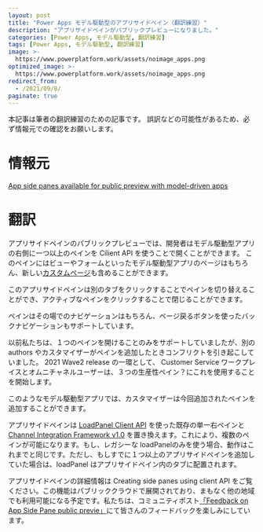 ```yaml
---
layout: post
title: "Power Apps モデル駆動型のアプリサイドペイン（翻訳練習）"
description: "アプリサイドペインがパブリックプレビューになりました。"
categories: [Power Apps, モデル駆動型, 翻訳練習]
tags: [Power Apps, モデル駆動型, 翻訳練習]
image: >-
  https://www.powerplatform.work/assets/noimage_apps.png
optimized_image: >-
  https://www.powerplatform.work/assets/noimage_apps.png
redirect_from:
  - /2021/09/8/
paginate: true
---
```


本記事は筆者の翻訳練習のための記事です。
誤訳などの可能性があるため、必ず情報元での確認をお願いします。


# 情報元

[App side panes available for public preview with model-driven apps](https://powerapps.microsoft.com/ja-jp/blog/app-side-panes-available-for-public-preview-with-model-driven-apps/)


# 翻訳

アプリサイドペインのパブリックプレビューでは、開発者はモデル駆動型アプリの右側に一つ以上のペインを Cilient API を使うことで開くことができます。
このペインにはビューやフォームといったモデル駆動型アプリのページはもちろん、新しい[カスタムページ](https://powerapps.microsoft.com/en-us/blog/custom-pages-for-converging-model-driven-apps-and-canvas-apps/)も含めることができます。


このアプリサイドペインは別のタブをクリックすることでペインを切り替えることができ、アクティブなペインをクリックすることで閉じることができます。

ペインはその場でのナビゲーションはもちろん、ページ戻るボタンを使ったバックナビゲーションもサポートしています。


以前私たちは、１つのペインを開けることのみをサポートしていましたが、別の authors やカスタマイザーがペインを追加したときコンフリクトを引き起こしていました。 2021 Wave2 release の一環として、 Customer Service ワークプレイスとオムニチャネルユーザーは、３つの生産性ペイン？にこれを使用することを開始します。

このようなモデル駆動型アプリでは、カスタマイザーは今回追加されたペインを追加することができます。


アプリサイドペインは [LoadPanel Client API](https://docs.microsoft.com/en-us/powerapps/developer/model-driven-apps/clientapi/reference/xrm-panel/loadpanel) を使った既存の単一右ペインと [Channel Integration Framework v1.0](https://docs.microsoft.com/en-us/dynamics365/customer-service/channel-integration-framework/overview-channel-integration-framework) を置き換えます。これにより、複数のペインが可能になります。もし、レガシーな loadPanelのみを使う場合、動作はこれまでと同じです。ただし、もしすでに１つ以上のアプリサイドペインを追加していた場合は、loadPanel はアプリサイドペイン内のタブに配置されます。


アプリサイドペインの詳細情報は Creating side panes using client API をご覧ください。この機能はパブリッククラウドで展開されており、まもなく他の地域でも利用可能になる予定です。私たちは、コミュニティポスト[「Feedback on App Side Pane public previe」](https://powerusers.microsoft.com/t5/Building-Power-Apps/Power-Apps-App-Side-Panes-Feedback-discussion-thread/m-p/1261035#M331075)にて皆さんのフィードバックを楽しみにしています。

